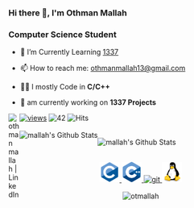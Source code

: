 ### Hi there 👋, I'm Othman Mallah
### Computer Science Student

- 🌱 I’m Currently Learning <a href="https://1337.ma/en">1337</a>

- 📫 How to reach me: othmanmallah13@gmail.com

- 👨‍💻 I mostly Code in **C/C++**

- 👾 am currently working on **1337 Projects**

[<img align="left" alt="othman mallah | LinkedIn" width="22px" src="https://cdn.jsdelivr.net/npm/simple-icons@v3/icons/linkedin.svg" />][linkedin]
[![views](https://komarev.com/ghpvc/?username=otmallah&label=Profile%20views&color=fe75a9&style=flat)](https://github.com/otmallah/)
![42](https://badgen.net/badge/Born2Code/otmallah/green?cache=86400&icon=https://meta.intra.42.fr/assets/42_logo-7dfc9110a5319a308863b96bda33cea995046d1731cebb735e41b16255106c12.svg) ![Hits](https://hits.seeyoufarm.com/api/count/incr/badge.svg?url=https%3A%2F%2Fgithub.com%2Fotmallah)
<br />
<br />
<img align="left" alt="mallah's Github Stats" src="https://github-readme-stats.vercel.app/api?username=otmallah&show_icons=true&hide_border=true" />

<img align="left" alt="mallah's Github Stats" src="https://github-readme-stats.vercel.app/api?username=otmallah&show_icons=true&hide_border=true" />

[linkedin]: https://www.linkedin.com/in/othman-mallah-b9a54b1b5/

<br />
<br />

<p align="center"> <a href="https://www.cprogramming.com/" target="_blank" rel="noreferrer"> <img src="https://raw.githubusercontent.com/devicons/devicon/master/icons/c/c-original.svg" alt="c" width="40" height="40"/> </a> <a href="https://www.w3schools.com/cpp/" target="_blank" rel="noreferrer"> <img src="https://raw.githubusercontent.com/devicons/devicon/master/icons/cplusplus/cplusplus-original.svg" alt="cplusplus" width="40" height="40"/> </a> <a href="https://git-scm.com/" target="_blank" rel="noreferrer"> <img src="https://www.vectorlogo.zone/logos/git-scm/git-scm-icon.svg" alt="git" width="40" height="40"/> </a> <a href="https://www.linux.org/" target="_blank" rel="noreferrer"> <img src="https://raw.githubusercontent.com/devicons/devicon/master/icons/linux/linux-original.svg" alt="linux" width="40" height="40"/> </a> </p>

<p align="center"><img align="center" src="https://github-readme-stats.vercel.app/api/top-langs?username=otmallah&show_icons=true&locale=en&layout=compact" alt="otmallah" /></p>